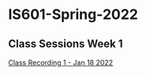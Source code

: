 # IS601-Spring-2022
## Class Sessions Week 1
[Class Recording 1 - Jan 18 2022](https://youtu.be/8QEbxecTB4c)
